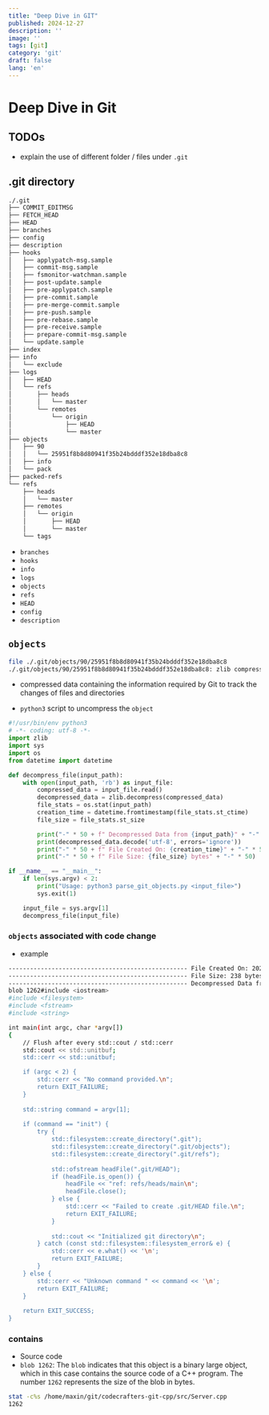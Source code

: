 ```yaml
---
title: "Deep Dive in GIT"
published: 2024-12-27
description: ''
image: ''
tags: [git]
category: 'git'
draft: false 
lang: 'en'
---
```

# Deep Dive in Git

## TODOs
- explain the use of different folder / files under `.git`

## .git directory
```bash
./.git
├── COMMIT_EDITMSG
├── FETCH_HEAD
├── HEAD
├── branches
├── config
├── description
├── hooks
│   ├── applypatch-msg.sample
│   ├── commit-msg.sample
│   ├── fsmonitor-watchman.sample
│   ├── post-update.sample
│   ├── pre-applypatch.sample
│   ├── pre-commit.sample
│   ├── pre-merge-commit.sample
│   ├── pre-push.sample
│   ├── pre-rebase.sample
│   ├── pre-receive.sample
│   ├── prepare-commit-msg.sample
│   └── update.sample
├── index
├── info
│   └── exclude
├── logs
│   ├── HEAD
│   └── refs
│       ├── heads
│       │   └── master
│       └── remotes
│           └── origin
│               ├── HEAD
│               └── master
├── objects
│   ├── 90
│   │   └── 25951f8b8d80941f35b24bdddf352e18dba8c8
│   ├── info
│   └── pack
├── packed-refs
└── refs
    ├── heads
    │   └── master
    ├── remotes
    │   └── origin
    │       ├── HEAD
    │       └── master
    └── tags
```
- `branches`
- `hooks`
- `info`
- `logs`
- `objects`
- `refs`
- `HEAD`
- `config`
- `description`


## `objects`
```bash
file ./.git/objects/90/25951f8b8d80941f35b24bdddf352e18dba8c8
./.git/objects/90/25951f8b8d80941f35b24bdddf352e18dba8c8: zlib compressed data
```
- compressed data containing the information required by Git to track the changes of files and directories

- `python3` script to uncompress the `object`
```python
#!/usr/bin/env python3
# -*- coding: utf-8 -*-
import zlib
import sys
import os
from datetime import datetime

def decompress_file(input_path):
    with open(input_path, 'rb') as input_file:
        compressed_data = input_file.read()
        decompressed_data = zlib.decompress(compressed_data)
        file_stats = os.stat(input_path)
        creation_time = datetime.fromtimestamp(file_stats.st_ctime)
        file_size = file_stats.st_size

        print("-" * 50 + f" Decompressed Data from {input_path}" + "-" * 50)
        print(decompressed_data.decode('utf-8', errors='ignore'))
        print("-" * 50 + f" File Created On: {creation_time}" + "-" * 50)
        print("-" * 50 + f" File Size: {file_size} bytes" + "-" * 50)

if __name__ == "__main__":
    if len(sys.argv) < 2:
        print("Usage: python3 parse_git_objects.py <input_file>")
        sys.exit(1)

    input_file = sys.argv[1]
    decompress_file(input_file)
```

### `objects` associated with code change
- example
```bash
-------------------------------------------------- File Created On: 2024-12-27 10:23:50.460408--------------------------------------------------
-------------------------------------------------- File Size: 238 bytes--------------------------------------------------
-------------------------------------------------- Decompressed Data from .git/objects/a5/0ba666051ce64698f0e82d6c97e5482922add9--------------------------------------------------
blob 1262#include <iostream>
#include <filesystem>
#include <fstream>
#include <string>

int main(int argc, char *argv[])
{
    // Flush after every std::cout / std::cerr
    std::cout << std::unitbuf;
    std::cerr << std::unitbuf;

    if (argc < 2) {
        std::cerr << "No command provided.\n";
        return EXIT_FAILURE;
    }
    
    std::string command = argv[1];
    
    if (command == "init") {
        try {
            std::filesystem::create_directory(".git");
            std::filesystem::create_directory(".git/objects");
            std::filesystem::create_directory(".git/refs");
    
            std::ofstream headFile(".git/HEAD");
            if (headFile.is_open()) {
                headFile << "ref: refs/heads/main\n";
                headFile.close();
            } else {
                std::cerr << "Failed to create .git/HEAD file.\n";
                return EXIT_FAILURE;
            }
    
            std::cout << "Initialized git directory\n";
        } catch (const std::filesystem::filesystem_error& e) {
            std::cerr << e.what() << '\n';
            return EXIT_FAILURE;
        }
    } else {
        std::cerr << "Unknown command " << command << '\n';
        return EXIT_FAILURE;
    }
    
    return EXIT_SUCCESS;
}
```
### contains
- Source code
- `blob 1262`: The `blob` indicates that this object is a binary large object, which in this case contains the source code of a C++ program. The number `1262` represents the size of the blob in bytes.

```bash
stat -c%s /home/maxin/git/codecrafters-git-cpp/src/Server.cpp
1262
```